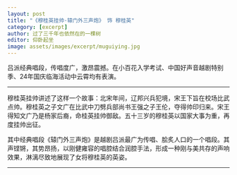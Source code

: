 ```yaml
---
layout: post
title: "《穆桂英挂帅·辕门外三声炮》 饰 穆桂英"
category: [excerpt]
author: 过了三千年也依然在的一棵树
editor: 仰卧起坐
image: assets/images/excerpt/muguiying.jpg
---
```


吕派经典唱段，传唱度广，激昂震撼。在小百花入学考试、中国好声音越剧特别季、24年国庆临海活动中云霄均有表演。

---

穆桂英挂帅讲述了这样一个故事：北宋年间，辽邦兴兵犯境，宋王下旨在校场比武点帅。穆桂英之子文广在比武中刀劈兵部尚书王强之子王伦，夺得帅印归来。宋王得知文广乃是杨家后裔，命桂英挂帅御敌。五十三岁的穆桂英以国家大事为重，再度挂帅出征。

其中经典唱段《辕门外三声炮》是越剧吕派最广为传唱、脍炙人口的一个唱段。其声铿锵，其势昂扬，以刚健雍容的唱腔结合润腔手法，形成一种刚与美共存的声响效果，淋漓尽致地展现了女将穆桂英的英姿。


---
<!-- <p>
<small>
参考资料: <br />
</small>
</p> -->
